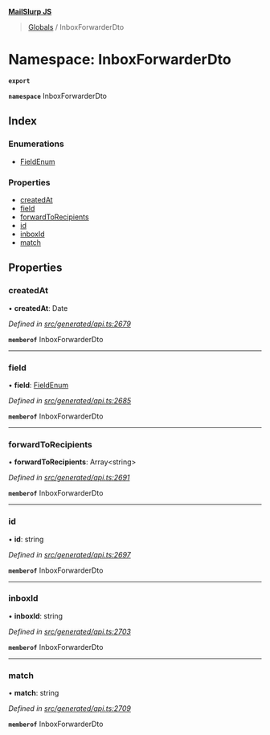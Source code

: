 **[MailSlurp JS](../README.md)**

> [Globals](../README.md) / InboxForwarderDto

# Namespace: InboxForwarderDto

**`export`** 

**`namespace`** InboxForwarderDto

## Index

### Enumerations

* [FieldEnum](../enums/inboxforwarderdto.fieldenum.md)

### Properties

* [createdAt](inboxforwarderdto.md#createdat)
* [field](inboxforwarderdto.md#field)
* [forwardToRecipients](inboxforwarderdto.md#forwardtorecipients)
* [id](inboxforwarderdto.md#id)
* [inboxId](inboxforwarderdto.md#inboxid)
* [match](inboxforwarderdto.md#match)

## Properties

### createdAt

•  **createdAt**: Date

*Defined in [src/generated/api.ts:2679](https://github.com/mailslurp/mailslurp-client/blob/37bf78e/src/generated/api.ts#L2679)*

**`memberof`** InboxForwarderDto

___

### field

•  **field**: [FieldEnum](../enums/inboxforwarderdto.fieldenum.md)

*Defined in [src/generated/api.ts:2685](https://github.com/mailslurp/mailslurp-client/blob/37bf78e/src/generated/api.ts#L2685)*

**`memberof`** InboxForwarderDto

___

### forwardToRecipients

•  **forwardToRecipients**: Array\<string>

*Defined in [src/generated/api.ts:2691](https://github.com/mailslurp/mailslurp-client/blob/37bf78e/src/generated/api.ts#L2691)*

**`memberof`** InboxForwarderDto

___

### id

•  **id**: string

*Defined in [src/generated/api.ts:2697](https://github.com/mailslurp/mailslurp-client/blob/37bf78e/src/generated/api.ts#L2697)*

**`memberof`** InboxForwarderDto

___

### inboxId

•  **inboxId**: string

*Defined in [src/generated/api.ts:2703](https://github.com/mailslurp/mailslurp-client/blob/37bf78e/src/generated/api.ts#L2703)*

**`memberof`** InboxForwarderDto

___

### match

•  **match**: string

*Defined in [src/generated/api.ts:2709](https://github.com/mailslurp/mailslurp-client/blob/37bf78e/src/generated/api.ts#L2709)*

**`memberof`** InboxForwarderDto
